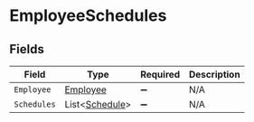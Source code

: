 # EmployeeSchedules


## Fields

| Field                                                 | Type                                                  | Required                                              | Description                                           |
| ----------------------------------------------------- | ----------------------------------------------------- | ----------------------------------------------------- | ----------------------------------------------------- |
| `Employee`                                            | [Employee](../../Models/Components/Employee.md)       | :heavy_minus_sign:                                    | N/A                                                   |
| `Schedules`                                           | List<[Schedule](../../Models/Components/Schedule.md)> | :heavy_minus_sign:                                    | N/A                                                   |